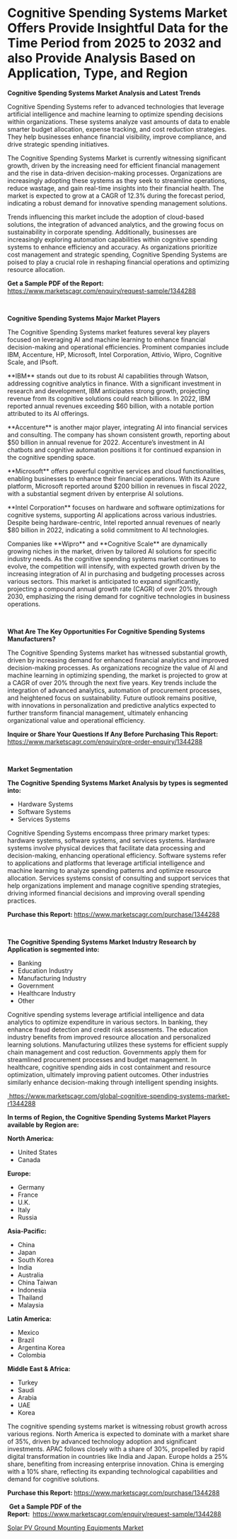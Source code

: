 <p><h1>Cognitive Spending Systems Market Offers Provide Insightful Data for the Time Period from 2025 to 2032 and also Provide Analysis Based on Application, Type, and Region</h1></p><p><strong>Cognitive Spending Systems Market Analysis and Latest Trends</strong></p>
<p><p>Cognitive Spending Systems refer to advanced technologies that leverage artificial intelligence and machine learning to optimize spending decisions within organizations. These systems analyze vast amounts of data to enable smarter budget allocation, expense tracking, and cost reduction strategies. They help businesses enhance financial visibility, improve compliance, and drive strategic spending initiatives.</p><p>The Cognitive Spending Systems Market is currently witnessing significant growth, driven by the increasing need for efficient financial management and the rise in data-driven decision-making processes. Organizations are increasingly adopting these systems as they seek to streamline operations, reduce wastage, and gain real-time insights into their financial health. The market is expected to grow at a CAGR of 12.3% during the forecast period, indicating a robust demand for innovative spending management solutions. </p><p>Trends influencing this market include the adoption of cloud-based solutions, the integration of advanced analytics, and the growing focus on sustainability in corporate spending. Additionally, businesses are increasingly exploring automation capabilities within cognitive spending systems to enhance efficiency and accuracy. As organizations prioritize cost management and strategic spending, Cognitive Spending Systems are poised to play a crucial role in reshaping financial operations and optimizing resource allocation.</p></p>
<p><strong>Get a Sample PDF of the Report:&nbsp;</strong> <a href="https://www.marketscagr.com/enquiry/request-sample/1344288?utm_campaign=3271&utm_medium=2&utm_source=Github&utm_content=ia&utm_term=24032025&utm_id=cognitive-spending-systems">https://www.marketscagr.com/enquiry/request-sample/1344288</a></p>
<p>&nbsp;</p>
<p><strong>Cognitive Spending Systems Major Market Players</strong></p>
<p><p>The Cognitive Spending Systems market features several key players focused on leveraging AI and machine learning to enhance financial decision-making and operational efficiencies. Prominent companies include IBM, Accenture, HP, Microsoft, Intel Corporation, Attivio, Wipro, Cognitive Scale, and IPsoft.</p><p>**IBM** stands out due to its robust AI capabilities through Watson, addressing cognitive analytics in finance. With a significant investment in research and development, IBM anticipates strong growth, projecting revenue from its cognitive solutions could reach billions. In 2022, IBM reported annual revenues exceeding $60 billion, with a notable portion attributed to its AI offerings.</p><p>**Accenture** is another major player, integrating AI into financial services and consulting. The company has shown consistent growth, reporting about $50 billion in annual revenue for 2022. Accenture’s investment in AI chatbots and cognitive automation positions it for continued expansion in the cognitive spending space.</p><p>**Microsoft** offers powerful cognitive services and cloud functionalities, enabling businesses to enhance their financial operations. With its Azure platform, Microsoft reported around $200 billion in revenues in fiscal 2022, with a substantial segment driven by enterprise AI solutions.</p><p>**Intel Corporation** focuses on hardware and software optimizations for cognitive systems, supporting AI applications across various industries. Despite being hardware-centric, Intel reported annual revenues of nearly $80 billion in 2022, indicating a solid commitment to AI technologies.</p><p>Companies like **Wipro** and **Cognitive Scale** are dynamically growing niches in the market, driven by tailored AI solutions for specific industry needs. As the cognitive spending systems market continues to evolve, the competition will intensify, with expected growth driven by the increasing integration of AI in purchasing and budgeting processes across various sectors. This market is anticipated to expand significantly, projecting a compound annual growth rate (CAGR) of over 20% through 2030, emphasizing the rising demand for cognitive technologies in business operations.</p></p>
<p>&nbsp;</p>
<p><strong>What Are The Key Opportunities For Cognitive Spending Systems Manufacturers?</strong></p>
<p><p>The Cognitive Spending Systems market has witnessed substantial growth, driven by increasing demand for enhanced financial analytics and improved decision-making processes. As organizations recognize the value of AI and machine learning in optimizing spending, the market is projected to grow at a CAGR of over 20% through the next five years. Key trends include the integration of advanced analytics, automation of procurement processes, and heightened focus on sustainability. Future outlook remains positive, with innovations in personalization and predictive analytics expected to further transform financial management, ultimately enhancing organizational value and operational efficiency.</p></p>
<p><strong>Inquire or Share Your Questions If Any Before Purchasing This Report:</strong> <a href="https://www.marketscagr.com/enquiry/pre-order-enquiry/1344288?utm_campaign=3271&utm_medium=2&utm_source=Github&utm_content=ia&utm_term=24032025&utm_id=cognitive-spending-systems">https://www.marketscagr.com/enquiry/pre-order-enquiry/1344288</a></p>
<p>&nbsp;</p>
<p><strong>Market Segmentation</strong></p>
<p><strong>The Cognitive Spending Systems Market Analysis by types is segmented into:</strong></p>
<p><ul><li>Hardware Systems</li><li>Software Systems</li><li>Services Systems</li></ul></p>
<p><p>Cognitive Spending Systems encompass three primary market types: hardware systems, software systems, and services systems. Hardware systems involve physical devices that facilitate data processing and decision-making, enhancing operational efficiency. Software systems refer to applications and platforms that leverage artificial intelligence and machine learning to analyze spending patterns and optimize resource allocation. Services systems consist of consulting and support services that help organizations implement and manage cognitive spending strategies, driving informed financial decisions and improving overall spending practices.</p></p>
<p><strong>Purchase this Report:&nbsp;</strong><a href="https://www.marketscagr.com/purchase/1344288?utm_campaign=3271&utm_medium=2&utm_source=Github&utm_content=ia&utm_term=24032025&utm_id=cognitive-spending-systems">https://www.marketscagr.com/purchase/1344288</a></p>
<p>&nbsp;</p>
<p><strong>The Cognitive Spending Systems Market Industry Research by Application is segmented into:</strong></p>
<p><ul><li>Banking</li><li>Education Industry</li><li>Manufacturing Industry</li><li>Government</li><li>Healthcare Industry</li><li>Other</li></ul></p>
<p><p>Cognitive spending systems leverage artificial intelligence and data analytics to optimize expenditure in various sectors. In banking, they enhance fraud detection and credit risk assessments. The education industry benefits from improved resource allocation and personalized learning solutions. Manufacturing utilizes these systems for efficient supply chain management and cost reduction. Governments apply them for streamlined procurement processes and budget management. In healthcare, cognitive spending aids in cost containment and resource optimization, ultimately improving patient outcomes. Other industries similarly enhance decision-making through intelligent spending insights.</p></p>
<p><a href="https://www.marketscagr.com/global-cognitive-spending-systems-market-r1344288?utm_campaign=3271&utm_medium=2&utm_source=Github&utm_content=ia&utm_term=24032025&utm_id=cognitive-spending-systems">&nbsp;https://www.marketscagr.com/global-cognitive-spending-systems-market-r1344288</a></p>
<p><strong>In terms of Region, the Cognitive Spending Systems Market Players available by Region are:</strong></p>
<p>
    <p> <strong> North America: </strong>
        <ul>
            <li>United States</li>
            <li>Canada</li>
        </ul>
        </p> 
    <p> <strong> Europe: </strong>
        <ul>
            <li>Germany</li>
            <li>France</li>
            <li>U.K.</li>
            <li>Italy</li>
            <li>Russia</li>
        </ul>
        </p> 
    <p> <strong> Asia-Pacific: </strong>
        <ul>
            <li>China</li>
            <li>Japan</li>
            <li>South Korea</li>
            <li>India</li>
            <li>Australia</li>
            <li>China Taiwan</li>
            <li>Indonesia</li>
            <li>Thailand</li>
            <li>Malaysia</li>
        </ul>
        </p> 
    <p> <strong> Latin America: </strong>
        <ul>
            <li>Mexico</li>
            <li>Brazil</li>
            <li>Argentina Korea</li>
            <li>Colombia</li>
        </ul>
        </p> 
    <p> <strong> Middle East & Africa: </strong>
        <ul>
            <li>Turkey</li>
            <li>Saudi</li>
            <li>Arabia</li>
            <li>UAE</li>
            <li>Korea</li>
        </ul>
    </p>
    </p>
<p><p>The cognitive spending systems market is witnessing robust growth across various regions. North America is expected to dominate with a market share of 35%, driven by advanced technology adoption and significant investments. APAC follows closely with a share of 30%, propelled by rapid digital transformation in countries like India and Japan. Europe holds a 25% share, benefiting from increasing enterprise innovation. China is emerging with a 10% share, reflecting its expanding technological capabilities and demand for cognitive solutions.</p></p>
<p><strong>Purchase this Report: </strong><a href="https://www.marketscagr.com/purchase/1344288?utm_campaign=3271&utm_medium=2&utm_source=Github&utm_content=ia&utm_term=24032025&utm_id=cognitive-spending-systems">https://www.marketscagr.com/purchase/1344288</a></p>
<p>&nbsp;<strong>Get a Sample PDF of the Report:&nbsp;&nbsp;</strong><a href="https://www.marketscagr.com/enquiry/request-sample/1344288?utm_campaign=3271&utm_medium=2&utm_source=Github&utm_content=ia&utm_term=24032025&utm_id=cognitive-spending-systems">https://www.marketscagr.com/enquiry/request-sample/1344288</a></p>
<p><strong></strong></p>
<p><p><a href="https://github.com/usraceby/Market-Research-Report-List-1/blob/main/solar-pv-ground-mounting-equipments-market.md?utm_campaign=3271&utm_medium=2&utm_source=Github&utm_content=ia&utm_term=24032025&utm_id=cognitive-spending-systems">Solar PV Ground Mounting Equipments Market</a></p></p>